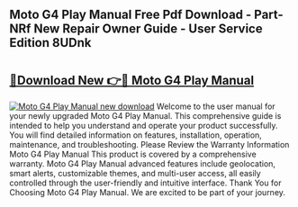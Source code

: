 ## Moto G4 Play Manual Free Pdf Download - Part-NRf New Repair Owner Guide - User Service Edition 8UDnk

# <h2><a href="http://cf27419.oget.top/?id=Moto+G4+Play+Manual">🔗Download New 👉🔴 Moto G4 Play Manual</a></h2>

[![Moto G4 Play Manual new download](https://i.imgur.com/5g1atiW.png)](http://cf27419.oget.top/?id=Moto+G4+Play+Manual)
Welcome to the user manual for your newly upgraded Moto G4 Play Manual. This comprehensive guide is intended to help you understand and operate your product successfully. You will find detailed information on features, installation, operation, maintenance, and troubleshooting. Please Review the Warranty Information Moto G4 Play Manual This product is covered by a comprehensive warranty. Moto G4 Play Manual advanced features include geolocation, smart alerts, customizable themes, and multi-user access, all easily controlled through the user-friendly and intuitive interface. Thank You for Choosing Moto G4 Play Manual. We are excited to be part of your journey.
